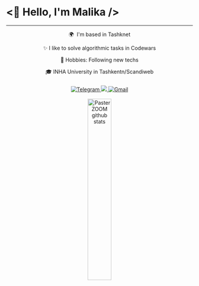<👋 Hello, I'm Malika />
======================

------------------
<div align="center">
<p>🌍  I'm based in Tashknet </p>
<p> ✨ I like to solve algorithmic tasks in Codewars </p>
<p> 🔭 Hobbies: Following new techs </p>
<p> 🎓 INHA University in Tashkentn/Scandiweb </p>
</div>

###
<div align="center">
  <a href="https://t.me/msadullaeva96">
    <img alt="Telegram" src="https://img.shields.io/badge/Telegram-2CA5E0?style=for-the-badge&logo=telegram&logoColor=white" />
  </a>
  <a href="https://www.linkedin.com/in/malika-sadullaeva-439219275/">
    <img src="https://img.shields.io/badge/linkedin-%230077B5.svg?&style=for-the-badge&logo=linkedin&logoColor=white" />
  </a>
  <a href="mailto:m.sadullaeva96@gmail.com">
    <img alt="Gmail" src="https://img.shields.io/badge/Gmail-D14836?style=for-the-badge&logo=gmail&logoColor=white" />
  </a>
  <br />
</div>

<!----Stats-------------------------------------------------------------------------------------------------------------------------------------------->
<br>
<div align="center">
    <a href="https://github.com/malikasadullaeva96?tab=repositories" target="_blank">
        <img src="https://github-readme-stats.vercel.app/api/top-langs/?username=malikasadullaeva96&langs_count=10&title_color=a855f7&text_color=ffffff&icon_color=ffffff&bg_color=181824&hide_border=true&locale=en&custom_title=Top%20%Languages"
             title="PasterZOOM github repositories"
             alt="PasterZOOM github stats"
             width="35.5%"/>
    </a>
</div>
<!---------------------------------------------------------------------------------------------------------------------------------------------------->
